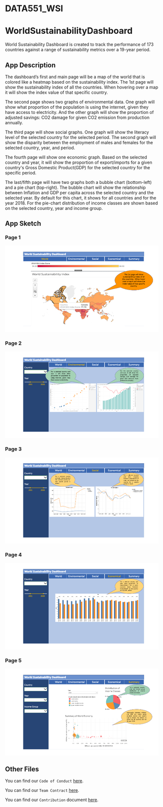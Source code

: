 # DATA551_WSI

# WorldSustainabilityDashboard

World Sustainability Dashboard is created to track the performance of 173 countries against a range of sustainability metrics over a 19-year period.

## App Description

The dashboard’s first and main page will be a map of the world that is colored like a heatmap based on the sustainability index. The 1st page will show the sustainability index of all the countries. When hovering over a map it will show the index value of that specific country.

The second page shows two graphs of environmental data. One graph will show what proportion of the population is using the internet, given they have access to electricity. And the other graph will show the proportion of adjusted savings: CO2 damage for given CO2 emission from production annually.

The third page will show social graphs. One graph will show the literacy level of the selected country for the selected period. The second graph will show the disparity between the employment of males and females for the selected country, year, and period.

The fourth page will show one economic graph. Based on the selected country and year, it will show the proportion of export/imports for a given country's Gross Domestic Product(GDP) for the selected country for the specific period.

The last/fifth page will have two graphs both a bubble chart (bottom-left) and a pie chart (top-right). The bubble chart will show the relationship between Inflation and GDP per capita across the selected country and the selected year. By default for this chart, it shows for all countries and for the year 2018. For the pie-chart distribution of income classes are shown based on the selected country, year and income group.   

## App Sketch

### Page 1

![World Sustainability Dashboard, Page 1](./dashboard_sketch/page1.png)

### Page 2

![VWorld Sustainability Dashboard, Page 2](./dashboard_sketch/page2.png)

### Page 3

![World Sustainability Dashboard, Page 3](./dashboard_sketch/page3.png)

### Page 4

![World Sustainability Dashboard, Page 4](./dashboard_sketch/page4.png)

### Page 5

![VWorld Sustainability Dashboard, Page 5](./dashboard_sketch/page5.png)

## Other Files

You can find our `Code of Conduct` [here](./project_guidelines/Code_of_Conduct.md).

You can find our `Team Contract` [here](./project_guidelines/team-contract.md).

You can find our `Contribution` document [here](./project_guidelines/CONTRIBUTION.md).
